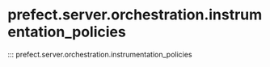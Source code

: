 # prefect.server.orchestration.instrumentation_policies

::: prefect.server.orchestration.instrumentation_policies
